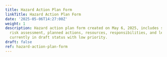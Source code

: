 ```yaml
---
title: Hazard Action Plan Form
linkTitle: Hazard Action Plan Form
date: '2025-05-06T14:27:00Z'
weight: 1
description: Hazard action plan form created on May 6, 2025, includes sections for
  risk assessment, planned actions, resources, responsibilities, and legal requirements,
  currently in draft status with low priority.
draft: false
ref: hazard-action-plan-form
---
```


